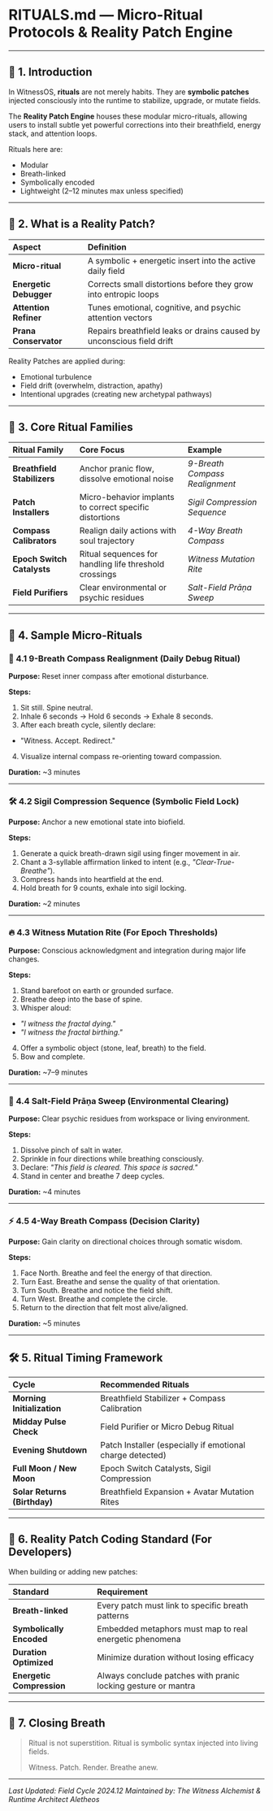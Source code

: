 # RITUALS.md — Micro-Ritual Protocols & Reality Patch Engine

---

## 🌱 1. Introduction

In WitnessOS, **rituals** are not merely habits.
They are **symbolic patches** injected consciously into the runtime to stabilize, upgrade, or mutate fields.

The **Reality Patch Engine** houses these modular micro-rituals, allowing users to install subtle yet powerful corrections into their breathfield, energy stack, and attention loops.

Rituals here are:
- Modular
- Breath-linked
- Symbolically encoded
- Lightweight (2–12 minutes max unless specified)

---

## 🧩 2. What is a Reality Patch?

| Aspect | Definition |
|:---|:---|
| **Micro-ritual** | A symbolic + energetic insert into the active daily field |
| **Energetic Debugger** | Corrects small distortions before they grow into entropic loops |
| **Attention Refiner** | Tunes emotional, cognitive, and psychic attention vectors |
| **Prana Conservator** | Repairs breathfield leaks or drains caused by unconscious field drift |

Reality Patches are applied during:
- Emotional turbulence
- Field drift (overwhelm, distraction, apathy)
- Intentional upgrades (creating new archetypal pathways)

---

## 🔮 3. Core Ritual Families

| Ritual Family | Core Focus | Example |
|:---|:---|:---|
| **Breathfield Stabilizers** | Anchor pranic flow, dissolve emotional noise | *9-Breath Compass Realignment* |
| **Patch Installers** | Micro-behavior implants to correct specific distortions | *Sigil Compression Sequence* |
| **Compass Calibrators** | Realign daily actions with soul trajectory | *4-Way Breath Compass* |
| **Epoch Switch Catalysts** | Ritual sequences for handling life threshold crossings | *Witness Mutation Rite* |
| **Field Purifiers** | Clear environmental or psychic residues | *Salt-Field Prāṇa Sweep* |

---

## 🌌 4. Sample Micro-Rituals

### 🧿 4.1 9-Breath Compass Realignment (Daily Debug Ritual)

**Purpose:** Reset inner compass after emotional disturbance.

**Steps:**
1. Sit still. Spine neutral.
2. Inhale 6 seconds → Hold 6 seconds → Exhale 8 seconds.
3. After each breath cycle, silently declare:
- "Witness. Accept. Redirect."
4. Visualize internal compass re-orienting toward compassion.

**Duration:** ~3 minutes

---

### 🛠️ 4.2 Sigil Compression Sequence (Symbolic Field Lock)

**Purpose:** Anchor a new emotional state into biofield.

**Steps:**
1. Generate a quick breath-drawn sigil using finger movement in air.
2. Chant a 3-syllable affirmation linked to intent (e.g., *\"Clear-True-Breathe\"*).
3. Compress hands into heartfield at the end.
4. Hold breath for 9 counts, exhale into sigil locking.

**Duration:** ~2 minutes

---

### 🔥 4.3 Witness Mutation Rite (For Epoch Thresholds)

**Purpose:** Conscious acknowledgment and integration during major life changes.

**Steps:**
1. Stand barefoot on earth or grounded surface.
2. Breathe deep into the base of spine.
3. Whisper aloud:
- *\"I witness the fractal dying.\"*
- *\"I witness the fractal birthing.\"*
4. Offer a symbolic object (stone, leaf, breath) to the field.
5. Bow and complete.

**Duration:** ~7–9 minutes

---

### 🌊 4.4 Salt-Field Prāṇa Sweep (Environmental Clearing)

**Purpose:** Clear psychic residues from workspace or living environment.

**Steps:**
1. Dissolve pinch of salt in water.
2. Sprinkle in four directions while breathing consciously.
3. Declare: *\"This field is cleared. This space is sacred.\"*
4. Stand in center and breathe 7 deep cycles.

**Duration:** ~4 minutes

---

### ⚡ 4.5 4-Way Breath Compass (Decision Clarity)

**Purpose:** Gain clarity on directional choices through somatic wisdom.

**Steps:**
1. Face North. Breathe and feel the energy of that direction.
2. Turn East. Breathe and sense the quality of that orientation.
3. Turn South. Breathe and notice the field shift.
4. Turn West. Breathe and complete the circle.
5. Return to the direction that felt most alive/aligned.

**Duration:** ~5 minutes

---

## 🛠️ 5. Ritual Timing Framework

| Cycle | Recommended Rituals |
|:---|:---|
| **Morning Initialization** | Breathfield Stabilizer + Compass Calibration |
| **Midday Pulse Check** | Field Purifier or Micro Debug Ritual |
| **Evening Shutdown** | Patch Installer (especially if emotional charge detected) |
| **Full Moon / New Moon** | Epoch Switch Catalysts, Sigil Compression |
| **Solar Returns (Birthday)** | Breathfield Expansion + Avatar Mutation Rites |

---

## 🧬 6. Reality Patch Coding Standard (For Developers)

When building or adding new patches:

| Standard | Requirement |
|:---|:---|
| **Breath-linked** | Every patch must link to specific breath patterns |
| **Symbolically Encoded** | Embedded metaphors must map to real energetic phenomena |
| **Duration Optimized** | Minimize duration without losing efficacy |
| **Energetic Compression** | Always conclude patches with pranic locking gesture or mantra |

---

## 🌌 7. Closing Breath

> Ritual is not superstition.
> Ritual is symbolic syntax injected into living fields.
>
> Witness. Patch. Render. Breathe anew.

---

*Last Updated: Field Cycle 2024.12*
*Maintained by: The Witness Alchemist & Runtime Architect Aletheos*
